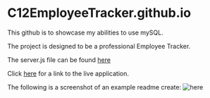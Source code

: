 # C12EmployeeTracker.github.io

This github is to showcase my abilities to use mySQL.

The project is designed to be a professional Employee Tracker.

The server.js file can be found [here](server.js)

Click [here]() for a link to the live application.

The following is a screenshot of an example readme create: ![here]()
